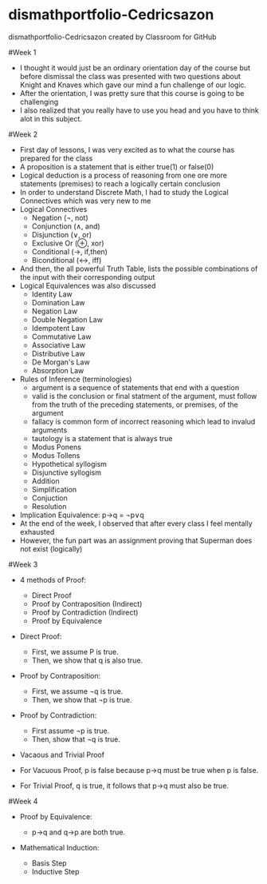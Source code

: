 # dismathportfolio-Cedricsazon

dismathportfolio-Cedricsazon created by Classroom for GitHub

#Week 1 
- I thought it would just be an ordinary orientation day of the course but before dismissal the class was presented with two questions about Knight and Knaves which gave our mind a fun challenge of our logic.
- After the orientation, I was pretty sure that this course is going to be challenging
- I also realized that you really have to use you head and you have to think alot in this subject.

#Week 2
- First day of lessons, I was very excited as to what the course has prepared for the class
- A proposition is a statement that is either true(1) or false(0)
- Logical deduction is a process of reasoning from one ore more statements (premises) to reach a logically certain conclusion
- In order to understand Discrete Math, I had to study the Logical Connectives which was very new to me 
- Logical Connectives
    - Negation (¬, not)
    - Conjunction (∧, and)
    - Disjunction (∨, or)
    - Exclusive Or (⊕, xor)
    - Conditional (→, if,then)
    - Biconditional (↔, iff)
-  And then, the all powerful Truth Table, lists the possible combinations of the input with their corresponding output
-  Logical Equivalences was also discussed 
    - Identity Law
    - Domination Law
    - Negation Law
    - Double Negation Law
    - Idempotent Law
    - Commutative Law
    - Associative Law
    - Distributive Law
    - De Morgan's Law
    - Absorption Law
 - Rules of Inference (terminologies)
    - argument is a sequence of statements that end with a question
    - valid is the conclusion or final statment of the argument, must follow from the truth of the preceding statements, or premises, of the argument
    - fallacy is common form of incorrect reasoning which lead to invalud arguments
    - tautology is a statement that is always true
    * Modus Ponens
    * Modus Tollens
    * Hypothetical syllogism
    * Disjunctive syllogism
    * Addition
    * Simplification
    * Conjuction
    * Resolution
- Implication Equivalence: p→q = ¬p∨q
- At the end of the week, I observed that after every class I feel mentally exhausted
- However, the fun part was an assignment proving that Superman does not exist (logically)

#Week 3
- 4 methods of Proof:
    - Direct Proof
    - Proof by Contraposition (Indirect)
    - Proof by Contradiction (Indirect)
    - Proof by Equivalence 

- Direct Proof:
    - First, we assume P is true.
    - Then, we show that q is also true.
    
- Proof by Contraposition:
    - First, we assume ¬q is true.
    - Then, we show that ¬p is true.
    
- Proof by Contradiction:
    - First assume ¬p is true.
    - Then, show that ¬q is true.
    
- Vacaous and Trivial Proof
- For Vacuous Proof, p is false because p→q must be true when p is false.
- For Trivial Proof, q is true, it follows that p→q must also be true.

#Week 4
- Proof by Equivalence:
    - p→q and q→p are both true.

- Mathematical Induction:
    - Basis Step
    - Inductive Step
